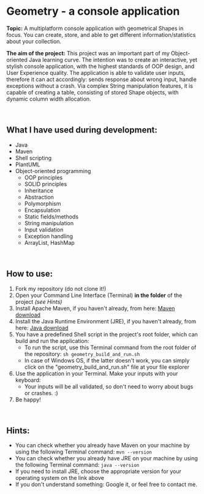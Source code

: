 # Geometry - a console application

**Topic:** A multiplatform console application with geometrical Shapes in focus. You can create, store, and able to
get different information/statistics about your collection.

**The aim of the project:** This project was an important part of my Object-oriented Java learning curve. The intention
was to create an interactive, yet stylish console application, with the highest standards of OOP design, and
User Experience quality. The application is able to validate user inputs, therefore it can act accordingly: sends response
about wrong input, handle exceptions without a crash. Via complex String manipulation features, it is capable of creating
a table, consisting of stored Shape objects, with dynamic column width allocation.

<br>

## What I have used during development:
- Java
- Maven
- Shell scripting
- PlantUML
- Object-oriented programming
  - OOP principles
  - SOLID principles
  - Inheritance
  - Abstraction
  - Polymorphism
  - Encapsulation
  - Static fields/methods
  - String manipulation
  - Input validation
  - Exception handling
  - ArrayList, HashMap

<br>

## How to use:
1. Fork my repository (do not clone it!)
2. Open your Command Line Interface (Terminal) **in the folder** of the project *(see Hints)*
3. Install Apache Maven, if you haven't already, from here:
<a href="https://maven.apache.org/install.html">Maven download</a>
4. Install the Java Runtime Environment (JRE), if you haven't already, from here:
<a href="https://www.java.com/en/download/">Java download</a>
5. You have a predefined Shell script in the project's root folder, which can build and run the application:
   - To run the script, use this Terminal command from the root folder of the repository: ```sh geometry_build_and_run.sh```
   - In case of Windows OS, if the latter doesn't work, you can simply click on the "geometry_build_and_run.sh" file
   at your file explorer
6. Use the application in your Terminal. Make your inputs with your keyboard:
   - Your inputs will be all validated, so don't need to worry about bugs or crashes. :)
7. Be happy!

<br>

## Hints:
- You can check whether you already have Maven on your machine by using the following Terminal command: ```mvn --version```
- You can check whether you already have JRE on your machine by using the following Terminal command: ```java --version```
- If you need to install JRE, choose the appropriate version for your operating system on the link above
- If you don't understand something: Google it, or feel free to contact me.
